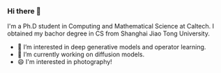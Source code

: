 ### Hi there 👋

I'm a Ph.D student in Computing and Mathematical Science at Caltech. I obtained my bachor degree in CS from Shanghai Jiao Tong University.  

- 🔭 I’m interested in deep generative models and operator learning.
- 🌱 I’m currently working on diffusion models. 
- 😄 I'm interested in photography! 

<!--
**devzhk/devzhk** is a ✨ _special_ ✨ repository because its `README.md` (this file) appears on your GitHub profile.

Here are some ideas to get you started:

- 💬 Ask me about ...
- 📫 How to reach me: hzzheng@caltech.edu
-  Pronouns: ...
- ⚡ Fun fact: ...
-->
